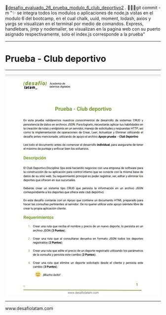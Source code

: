 🚀[desafio_evaluado_26_prueba_modulo_6_club_deportivo2](https://desafio-evaluado-26-prueba-modulo-6-club.onrender.com)
.
👨🏽‍💻git commit -m ":sparkles: se integra todos los modulos o aplicaciones de node.js vistas en el modulo 6 del bootcamp, en el cual chalk, uuid, moment, lodash, axios y yargs se visualizan en el terminal por medio de comandos. Express, handlebars, jimp y nodemailer, se visualizan en la pagina web con su puerto asignado respectivamente, solo el index.js corresponde a la prueba"
<hr>
<h1>Prueba - Club deportivo</h1>
<hr>
<img src="./assets/img/pdf_prueba.jpg" alt="">
<hr>
www.desafiolatam.com
